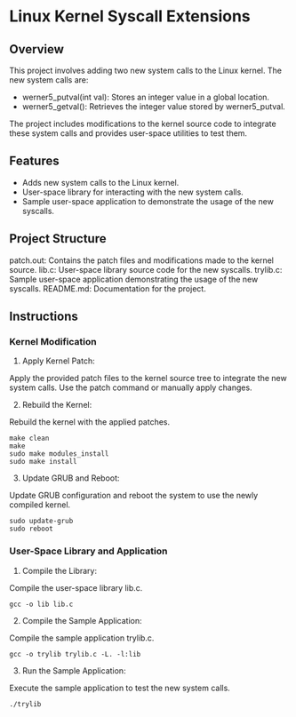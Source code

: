 # Linux Kernel Syscall Extensions

## Overview

This project involves adding two new system calls to the Linux kernel. The new system calls are:

  - werner5_putval(int val): Stores an integer value in a global location.
  - werner5_getval(): Retrieves the integer value stored by werner5_putval.

The project includes modifications to the kernel source code to integrate these system calls and provides user-space utilities to test them.

## Features

  - Adds new system calls to the Linux kernel.
  - User-space library for interacting with the new system calls.
  - Sample user-space application to demonstrate the usage of the new syscalls.

## Project Structure

patch.out: Contains the patch files and modifications made to the kernel source.
lib.c: User-space library source code for the new syscalls.
trylib.c: Sample user-space application demonstrating the usage of the new syscalls.
README.md: Documentation for the project.

## Instructions

### Kernel Modification

1. Apply Kernel Patch:

  Apply the provided patch files to the kernel source tree to integrate the new system calls. Use the patch command or manually apply changes.

2. Rebuild the Kernel:
   
  Rebuild the kernel with the applied patches.

    make clean
    make
    sudo make modules_install
    sudo make install
    
3. Update GRUB and Reboot:
   
  Update GRUB configuration and reboot the system to use the newly compiled kernel.

    sudo update-grub
    sudo reboot

### User-Space Library and Application

1. Compile the Library:

  Compile the user-space library lib.c.

    gcc -o lib lib.c
    
2. Compile the Sample Application:
   
  Compile the sample application trylib.c.

    gcc -o trylib trylib.c -L. -l:lib
    
3. Run the Sample Application:
   
  Execute the sample application to test the new system calls.

    ./trylib
